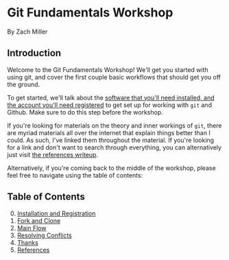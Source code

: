 # Git Fundamentals Workshop
By Zach Miller

## Introduction

Welcome to the Git Fundamentals Workshop!
We'll get you started with using git, and cover the first couple basic workflows that should get you off the ground.

To get started, we'll talk about the [software that you'll need installed, and the account you'll need registered](topics/00-installation-and-registration.md) to get set up for working with `git` and Github. Make sure to do this step before the workshop.

If you're looking for materials on the theory and inner workings of `git`, there are myriad materials all over the internet that explain things better than I could.
As such, I've linked them throughout the material.
If you're looking for a link and don't want to search through everything, you can alternatively just visit [the references writeup](topics/05-references.md).

Alternatively, if you're coming back to the middle of the workshop, please feel free to navigate using the table of contents:

## Table of Contents

0. [Installation and Registration](topics/00-installation-and-registration.md)
1. [Fork and Clone](topics/01-fork-and-clone.md)
2. [Main Flow](topics/02-main-flow.md)
3. [Resolving Conflicts](topics/03-resolving-conflicts.md)
4. [Thanks](topics/04-thanks.md)
5. [References](topics/05-references.md)
